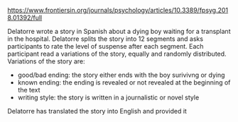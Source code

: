 https://www.frontiersin.org/journals/psychology/articles/10.3389/fpsyg.2018.01392/full

Delatorre wrote a story in Spanish about a dying boy waiting for a transplant in the hospital. Delatorre splits the story into 12 segments and asks participants to rate the level of suspense after each segment. Each participant read a variations of the story, equally and randomly distributed. Variations of the story are:
- good/bad ending: the story either ends with the boy surivivng or dying
- known ending: the ending is revealed or not revealed at the beginning of the text
- writing style: the story is written in a journalistic or novel style

Delatorre has translated the story into English and provided it
